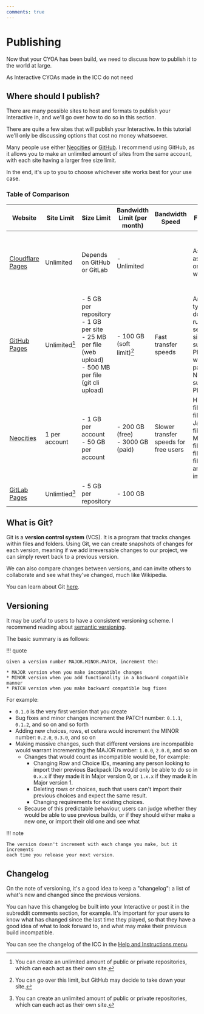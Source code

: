 ```yaml
---
comments: true
---
```


# Publishing
Now that your CYOA has been build, we need to discuss how to publish it to the
world at large. 

As Interactive CYOAs made in the ICC do not need 

## Where should I publish?
There are many possible sites to host and formats to publish
your Interactive in, and we'll go over how to do so in this section.

There are quite a few sites that will publish your Interactive. In this
tutorial we'll only be discussing options that cost no money whatsoever.

Many people use either [Neocities] or [GitHub]. I recommend using GitHub, as
it allows you to make an unlimited amount of sites from the same account, with
each site having a larger free size limit.

In the end, it's up to you to choose whichever site works best for your use
case.

### Table of Comparison
| Website                | Site Limit    | Size Limit                                                                                                      | Bandwidth Limit (per month)         | Bandwidth Speed                       | File limits                                                                                             | Other notes                                       |
| ---------------------- | ------------- | --------------------------------------------------------------------------------------------------------------- | ----------------------------------- | ------------------------------------- | ------------------------------------------------------------------------------------------------------- | ------------------------------------------------- |
| [Cloudflare Pages]     | Unlimited     | Depends on GitHub or GitLab                                                                                     | - Unlimited                         |                                       | As much as GitHub or GitLab will allow                                                                  | - 1 build at a time<br>- **500 builds per month** |
| [GitHub Pages][GitHub] | Unlimited[^1] | - 5 GB per repository<br>- 1 GB per site<br>- 25 MB per file (web upload)<br>- 500 MB per file (git cli upload) | - 100 GB (soft limit)[^2]           | Fast transfer speeds                  | Any file type, but does not run server-side code such as PHP files, whereas paid Neocities supports PHP |                                                   |
| [Neocities]            | 1 per account | - 1 GB per account<br>- 50 GB per account                                                                       | - 200 GB (free)<br>- 3000 GB (paid) | Slower transfer speeds for free users | HTML files, CSS files, Javascript files, Markdown files, XML files, text files, fonts and images        |                                                   |
| [GitLab Pages][GitLab] | Unlimtied[^1] | - 5 GB per repository                                                                                           | - 100 GB                            |                                       |                                                                                                         |                                                   |

## What is Git?
Git is a **version control system** (VCS). It is a program that tracks changes
within files and folders. Using Git, we can create snapshots of changes for
each version, meaning if we add irreversable changes to our project, we can
simply revert back to a previous version.

We can also compare changes between versions, and can invite others to
collaborate and see what they've changed, much like Wikipedia.

You can learn about Git [here](https://rogerdudler.github.io/git-guide/).

## Versioning
It may be useful to users to have a consistent versioning scheme. I recommend
reading about [semantic versioning](https://semver.org/).

The basic summary is as follows:

!!! quote

    Given a version number MAJOR.MINOR.PATCH, increment the:

    * MAJOR version when you make incompatible changes
    * MINOR version when you add functionality in a backward compatible manner
    * PATCH version when you make backward compatible bug fixes

For example:

* `0.1.0` is the very first version that you create
* Bug fixes and minor changes increment the PATCH number: `0.1.1`, `0.1.2`, and
so on and so forth
* Adding new choices, rows, et cetera would increment the MINOR number:
`0.2.0`, `0.3.0`, and so on
* Making massive changes, such that different versions are incompatible would
warrant incrementing the MAJOR number: `1.0.0`, `2.0.0`, and so on
    * Changes that would count as incompatible would be, for example:
        * Changing Row and Choice IDs, meaning any person looking to import
        their previous Backpack IDs would only be able to do so in `0.x.x` if
        they made it in Major version 0, or `1.x.x` if they made it in Major
        version 1.
        * Deleting rows or choices, such that users can't import their previous
        choices and expect the same result.
        * Changing requirements for existing choices.
    * Because of this predictable behaviour, users can judge whether they would
    be able to use previous builds, or if they should either make a new one,
    or import their old one and see what

!!! note

    The version doesn't increment with each change you make, but it increments
    each time you release your next version.

## Changelog
On the note of versioning, it's a good idea to keep a "changelog": a list of
what's new and changed since the previous versions.

You can have this changelog be built into your Interactive or post it in the
subreddit comments section, for example. It's important for your users to know
what has changed since the last time they played, so that they have a good idea
of what to look forward to, and what may make their previous build
incompatible.

You can see the changelog of the ICC in the [Help and Instructions menu][HAI].

<!-- Footnotes -->
[^1]: You can create an unlimited amount of public or private repositories,
which can each act as their own site.
[^2]: You can go over this limit, but GitHub may decide to take down your site.

<!-- URLs -->
[Neocities]: https://neocities.org/
[GitHub]: https://github.com/
[GitLab]: https://about.gitlab.com/
[Cloudflare Pages]: https://pages.cloudflare.com/
[HAI]: http://icctutorial.pages.dev/introduction/#help-and-instructions